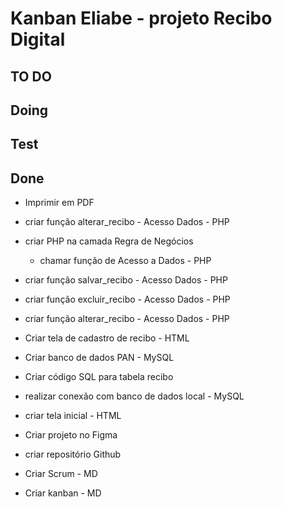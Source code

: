 # Kanban Eliabe - projeto Recibo Digital

## TO DO

## Doing

## Test

## Done
- Imprimir em PDF
- criar função alterar_recibo - Acesso Dados - PHP
- criar PHP na camada Regra de Negócios
  - chamar função de Acesso a Dados - PHP
- criar função salvar_recibo - Acesso Dados - PHP
- criar função excluir_recibo - Acesso Dados - PHP
- criar função alterar_recibo - Acesso Dados - PHP
- Criar tela de cadastro de recibo - HTML
- Criar banco de dados PAN - MySQL
- Criar código SQL para tabela recibo
- realizar conexão com banco de dados local - MySQL

- criar tela inicial - HTML
- Criar projeto no Figma
- criar repositório Github
- Criar Scrum - MD
- Criar kanban - MD
